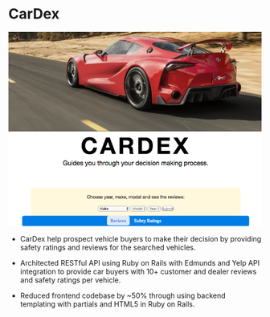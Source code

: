 # CarDex
![Settings Window](https://github.com/erinc35/CarDex/blob/master/app/assets/images/cardex.png)
* CarDex help prospect vehicle buyers to make their decision by providing safety ratings and reviews for the searched vehicles.

* Architected RESTful API using Ruby on Rails with Edmunds and Yelp API integration to provide car buyers with 10+ customer and dealer reviews and safety ratings per vehicle.

* Reduced frontend codebase by ~50% through using backend templating with partials and HTML5 in Ruby on Rails.

